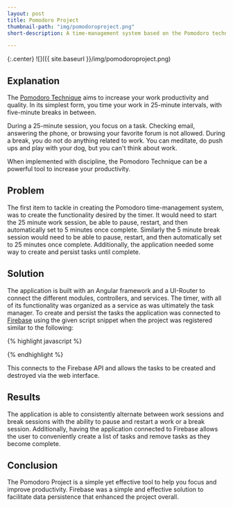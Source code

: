 ```yaml
---
layout: post
title: Pomodoro Project
thumbnail-path: "img/pomodoroproject.png"
short-description: A time-management system based on the Pomodoro technique using AngularJS and Firebase

---
```


{:.center}
![]({{ site.baseurl }}/img/pomodoroproject.png)

## Explanation

The [Pomodoro Technique](http://pomodorotechnique.com/) aims to increase your work productivity and quality. In its simplest form, you time your work in 25-minute intervals, with five-minute breaks in between.

During a 25-minute session, you focus on a task. Checking email, answering the phone, or browsing your favorite forum is not allowed. During a break, you do not do anything related to work. You can meditate, do push ups and play with your dog, but you can't think about work.

When implemented with discipline, the Pomodoro Technique can be a powerful tool to increase your productivity.


## Problem

The first item to tackle in creating the Pomodoro time-management system, was to create the functionality desired by the timer. It would need to start the 25 minute work session, be able to pause, restart, and then automatically set to 5 minutes once complete. Similarly the 5 minute break session would need to be able to pause, restart, and then automatically set to 25 minutes once complete. Additionally, the application needed some way to create and persist tasks until complete.

## Solution

The application is built with an Angular framework and a UI-Router to connect the different modules, controllers, and services. The timer, with all of its functionality was organized as a service as was ultimately the task manager. To create and persist the tasks the application was connected to [Firebase](https://firebase.google.com/) using the given script snippet when the project was registered similar to the following:

{% highlight javascript %}
<script>
  // Initialize Firebase
  var config = {
    apiKey: "yourAPIkey",
    authDomain: "yourFirebaseDomain",
    databaseURL: "yourFirebaseURL",
    storageBucket: "yourFirebase.appspot.com",
    messagingSenderId: "yourSenderId"
  };
  firebase.initializeApp(config);
</script>
{% endhighlight %}

This connects to the Firebase API and allows the tasks to be created and destroyed via the web interface.

## Results

The application is able to consistently alternate between work sessions and break sessions with the ability to pause and restart a work or a break session. Additionally, having the application connected to Firebase allows the user to conveniently create a list of tasks and remove tasks as they become complete.

## Conclusion

The Pomodoro Project is a simple yet effective tool to help you focus and improve productivity. Firebase was a simple and effective solution to facilitate data persistence that enhanced the project overall.
